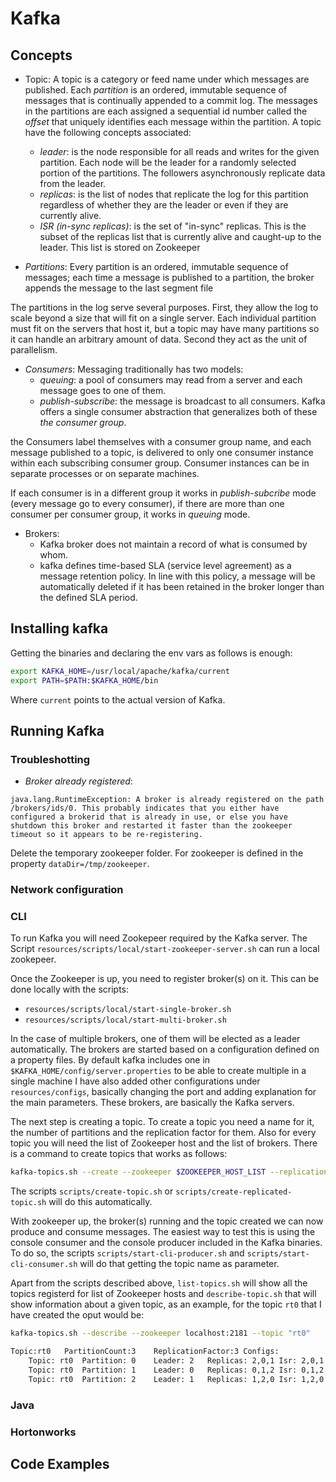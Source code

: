 # Kafka

## Concepts

- Topic: A topic is a category or feed name under which messages are published. Each _partition_ is an ordered, immutable sequence of messages that is continually appended to a commit log. The messages in the partitions are each assigned a sequential id number called the _offset_ that uniquely identifies each message within the partition. A topic have the following concepts associated:

  - _leader_: is the node responsible for all reads and writes for the given partition. Each node will be the leader for a randomly selected portion of the partitions. The followers asynchronously replicate data from the leader.
  - _replicas_: is the list of nodes that replicate the log for this partition regardless of whether they are the leader or even if they are currently alive.
  - _ISR (in-sync replicas)_: is the set of "in-sync" replicas. This is the subset of the replicas list that is currently alive and caught-up to the leader. This list is stored on Zookeeper

- _Partitions_: Every partition is an ordered, immutable sequence of messages; each time a message is published to a partition, the broker appends the message to the last segment file

The partitions in the log serve several purposes. First, they allow the log to scale beyond a size that will fit on a single server. Each individual partition must fit on the servers that host it, but a topic may have many partitions so it can handle an arbitrary amount of data. Second they act as the unit of parallelism.

- _Consumers_: Messaging traditionally has two models: 
  - _queuing_: a pool of consumers may read from a server and each message goes to one of them.
  - _publish-subscribe_: the message is broadcast to all consumers.
Kafka offers a single consumer abstraction that generalizes both of these _the consumer group_.

the Consumers label themselves with a consumer group name, and each message published to a topic, is delivered to only one consumer instance within each subscribing consumer group. Consumer instances can be in separate processes or on separate machines. 

If each consumer is in a different group it works in _publish-subcribe_ mode (every message go to every consumer), if there are more than one consumer per consumer group, it works in _queuing_ mode.

- Brokers:
  - Kafka broker does not maintain a record of what is consumed by whom.
  - kafka defines time-based SLA (service level agreement) as a message retention policy. In line with this policy, a message will be automatically deleted if it has been
retained in the broker longer than the defined SLA period.

## Installing kafka

Getting the binaries and declaring the env vars as follows is enough:

```bash
export KAFKA_HOME=/usr/local/apache/kafka/current
export PATH=$PATH:$KAFKA_HOME/bin
```

Where `current` points to the actual version of Kafka.

## Running Kafka

### Troubleshotting

- _Broker already registered_:

```
java.lang.RuntimeException: A broker is already registered on the path /brokers/ids/0. This probably indicates that you either have configured a brokerid that is already in use, or else you have shutdown this broker and restarted it faster than the zookeeper timeout so it appears to be re-registering.
```

Delete the temporary zookeeper folder. For zookeeper is defined in the property `dataDir=/tmp/zookeeper`.

### Network configuration

### CLI

To run Kafka you will need Zookepeer required by the Kafka server. The Script `resources/scripts/local/start-zookeeper-server.sh` can run a local zookepeer.

Once the Zookeeper is up, you need to register broker(s) on it. This can be done locally with the scripts:

- `resources/scripts/local/start-single-broker.sh`
- `resources/scripts/local/start-multi-broker.sh`

In the case of multiple brokers, one of them will be elected as a leader automatically. The brokers are started based on a configuration defined on a property files. By default kafka includes one in `$KAFKA_HOME/config/server.properties` to be able to create multiple in a single machine I have also added other configurations under `resources/configs`, basically changing the port and adding explanation for the main parameters. These brokers, are basically the Kafka servers.

The next step is creating a topic. To create a topic you need a name for it, the number of partitions and the replication factor for them. Also for every topic you will need the list of Zookeeper host and the list of brokers. There is a command to create topics that works as follows:

```bash
kafka-topics.sh --create --zookeeper $ZOOKEEPER_HOST_LIST --replication-factor $REPLICATION_FACTOR --partitions $N_PARTITIONS --topic $TOPIC
```

The scripts `scripts/create-topic.sh` or `scripts/create-replicated-topic.sh` will do this automatically.

With zookeeper up, the broker(s) running and the topic created we can now produce and consume messages. The easiest way to test this is using the console consumer and the console producer included in the Kafka binaries. To do so, the scripts  `scripts/start-cli-producer.sh` and `scripts/start-cli-consumer.sh` will do that getting the topic name as parameter. 

Apart from the scripts described above, `list-topics.sh` will show all the topics registerd for list of Zookeeper hosts and `describe-topic.sh` that will show information about a given topic, as an example, for the topic `rt0` that I have created the oput would be:

```bash
kafka-topics.sh --describe --zookeeper localhost:2181 --topic "rt0"

Topic:rt0	PartitionCount:3	ReplicationFactor:3	Configs:
	Topic: rt0	Partition: 0	Leader: 2	Replicas: 2,0,1	Isr: 2,0,1
	Topic: rt0	Partition: 1	Leader: 0	Replicas: 0,1,2	Isr: 0,1,2
	Topic: rt0	Partition: 2	Leader: 1	Replicas: 1,2,0	Isr: 1,2,0
```

### Java

### Hortonworks

## Code Examples